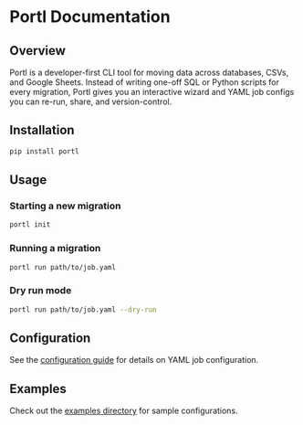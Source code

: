 # Portl Documentation

## Overview

Portl is a developer-first CLI tool for moving data across databases, CSVs, and Google Sheets.
Instead of writing one-off SQL or Python scripts for every migration, Portl gives you an interactive wizard and YAML job configs you can re-run, share, and version-control.

## Installation

```bash
pip install portl
```

## Usage

### Starting a new migration

```bash
portl init
```

### Running a migration

```bash
portl run path/to/job.yaml
```

### Dry run mode

```bash
portl run path/to/job.yaml --dry-run
```

## Configuration

See the [configuration guide](configuration.md) for details on YAML job configuration.

## Examples

Check out the [examples directory](../examples/) for sample configurations.
